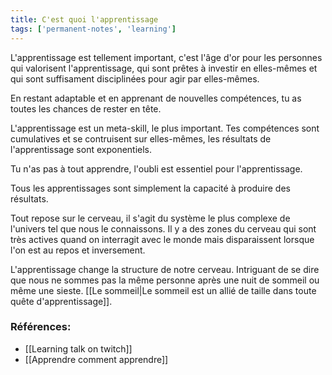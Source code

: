 ```yaml
---
title: C'est quoi l'apprentissage
tags: ['permanent-notes', 'learning']
---
```


L'apprentissage est tellement important, c'est l'âge d'or pour les personnes qui valorisent l'apprentissage, qui sont prêtes à investir en elles-mêmes et qui sont suffisament disciplinées pour agir par elles-mêmes.

En restant adaptable et en apprenant de nouvelles compétences, tu as toutes les chances de rester en tête. 

L'apprentissage est un meta-skill, le plus important.  Tes compétences sont cumulatives et se contruisent sur elles-mêmes, les résultats de l'apprentissage sont exponentiels.

Tu n'as pas à tout apprendre, l'oubli est essentiel pour l'apprentissage.

Tous les apprentissages sont simplement la capacité à produire des résultats.

Tout repose sur le cerveau, il s'agit du système le plus complexe de l'univers tel que nous le connaissons. Il y a des zones du cerveau qui sont très actives quand on interragit avec le monde mais disparaissent lorsque l'on est au repos et inversement. 

L'apprentissage change la structure de notre cerveau. Intriguant de se dire que nous ne sommes pas la même personne après une nuit de sommeil ou même une sieste. [[Le sommeil|Le sommeil est un allié de taille dans toute quête d'apprentissage]].

### Références:
- [[Learning talk on twitch]]
- [[Apprendre comment apprendre]]